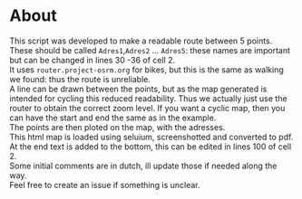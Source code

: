 # About
This script was developed to make a readable route between 5 points.
These should be called `Adres1`,`Adres2` ... `Adres5`: these names are important but can be changed in lines 30 -36 of cell 2.<br>
It uses `router.project-osrm.org` for bikes, but this is the same as walking we found: thus the route is unreliable. <br>
A line can be drawn between the points, but as the map generated is intended for cycling this reduced readability.
Thus we actually just use the router to obtain the correct zoom level. If you want a cyclic map, then you can have the start and end the same as in the example. <br>
The points are then ploted on the map, with the adresses.<br>
This html map is loaded using seluium, screenshotted and converted to pdf. <br>
At the end text is added to the bottom, this can be edited in lines 100 of cell 2.<br>
Some initial comments are in dutch, ill update those if needed along the way. <br>
Feel free to create an issue if something is unclear.
